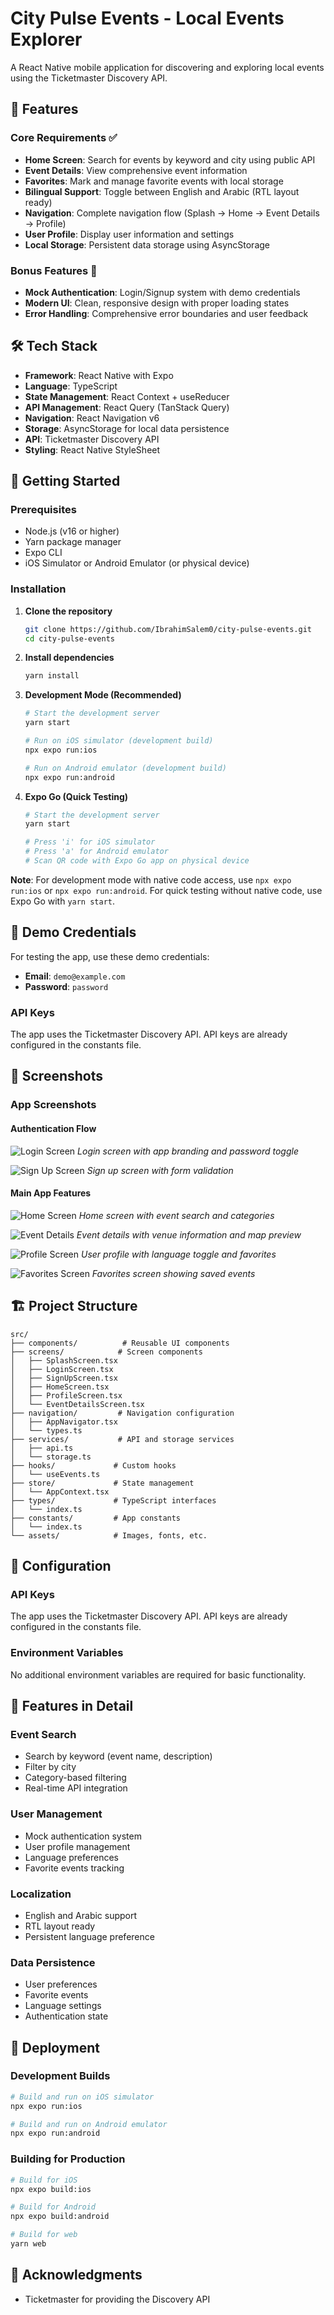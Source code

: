 # City Pulse Events - Local Events Explorer

A React Native mobile application for discovering and exploring local events using the Ticketmaster Discovery API.

## 🚀 Features

### Core Requirements ✅
- **Home Screen**: Search for events by keyword and city using public API
- **Event Details**: View comprehensive event information
- **Favorites**: Mark and manage favorite events with local storage
- **Bilingual Support**: Toggle between English and Arabic (RTL layout ready)
- **Navigation**: Complete navigation flow (Splash → Home → Event Details → Profile)
- **User Profile**: Display user information and settings
- **Local Storage**: Persistent data storage using AsyncStorage

### Bonus Features 🌟
- **Mock Authentication**: Login/Signup system with demo credentials
- **Modern UI**: Clean, responsive design with proper loading states
- **Error Handling**: Comprehensive error boundaries and user feedback

## 🛠️ Tech Stack

- **Framework**: React Native with Expo
- **Language**: TypeScript
- **State Management**: React Context + useReducer
- **API Management**: React Query (TanStack Query)
- **Navigation**: React Navigation v6
- **Storage**: AsyncStorage for local data persistence
- **API**: Ticketmaster Discovery API
- **Styling**: React Native StyleSheet

## 🚀 Getting Started

### Prerequisites
- Node.js (v16 or higher)
- Yarn package manager
- Expo CLI
- iOS Simulator or Android Emulator (or physical device)

### Installation

1. **Clone the repository**
   ```bash
   git clone https://github.com/IbrahimSalem0/city-pulse-events.git
   cd city-pulse-events
   ```

2. **Install dependencies**
   ```bash
   yarn install
   ```

3. **Development Mode (Recommended)**
   ```bash
   # Start the development server
   yarn start
   
   # Run on iOS simulator (development build)
   npx expo run:ios
   
   # Run on Android emulator (development build)
   npx expo run:android
   ```

4. **Expo Go (Quick Testing)**
   ```bash
   # Start the development server
   yarn start
   
   # Press 'i' for iOS simulator
   # Press 'a' for Android emulator
   # Scan QR code with Expo Go app on physical device
   ```

**Note**: For development mode with native code access, use `npx expo run:ios` or `npx expo run:android`. For quick testing without native code, use Expo Go with `yarn start`.

## 🔑 Demo Credentials

For testing the app, use these demo credentials:
- **Email**: `demo@example.com`
- **Password**: `password`

 ### API Keys
The app uses the Ticketmaster Discovery API. API keys are already configured in the constants file.


## 📱 Screenshots

### App Screenshots

#### Authentication Flow
![Login Screen](screenshots/login-screen.png)
*Login screen with app branding and password toggle*

![Sign Up Screen](screenshots/signup-screen.png)
*Sign up screen with form validation*

#### Main App Features
![Home Screen](screenshots/home-screen.png)
*Home screen with event search and categories*

![Event Details](screenshots/event-details.png)
*Event details with venue information and map preview*

![Profile Screen](screenshots/profile-screen.png)
*User profile with language toggle and favorites*

![Favorites Screen](screenshots/favorites-screen.png)
*Favorites screen showing saved events*




## 🏗️ Project Structure

```
src/
├── components/          # Reusable UI components
├── screens/            # Screen components
│   ├── SplashScreen.tsx
│   ├── LoginScreen.tsx
│   ├── SignUpScreen.tsx
│   ├── HomeScreen.tsx
│   ├── ProfileScreen.tsx
│   └── EventDetailsScreen.tsx
├── navigation/         # Navigation configuration
│   ├── AppNavigator.tsx
│   └── types.ts
├── services/           # API and storage services
│   ├── api.ts
│   └── storage.ts
├── hooks/             # Custom hooks
│   └── useEvents.ts
├── store/             # State management
│   └── AppContext.tsx
├── types/             # TypeScript interfaces
│   └── index.ts
├── constants/         # App constants
│   └── index.ts
└── assets/            # Images, fonts, etc.
```

## 🔧 Configuration

### API Keys
The app uses the Ticketmaster Discovery API. API keys are already configured in the constants file.

### Environment Variables
No additional environment variables are required for basic functionality.

## 📱 Features in Detail

### Event Search
- Search by keyword (event name, description)
- Filter by city
- Category-based filtering
- Real-time API integration

### User Management
- Mock authentication system
- User profile management
- Language preferences
- Favorite events tracking

### Localization
- English and Arabic support
- RTL layout ready
- Persistent language preference

### Data Persistence
- User preferences
- Favorite events
- Language settings
- Authentication state

## 🚀 Deployment

### Development Builds
```bash
# Build and run on iOS simulator
npx expo run:ios

# Build and run on Android emulator
npx expo run:android
```

### Building for Production
```bash
# Build for iOS
npx expo build:ios

# Build for Android
npx expo build:android

# Build for web
yarn web
```

## 🙏 Acknowledgments

- Ticketmaster for providing the Discovery API





